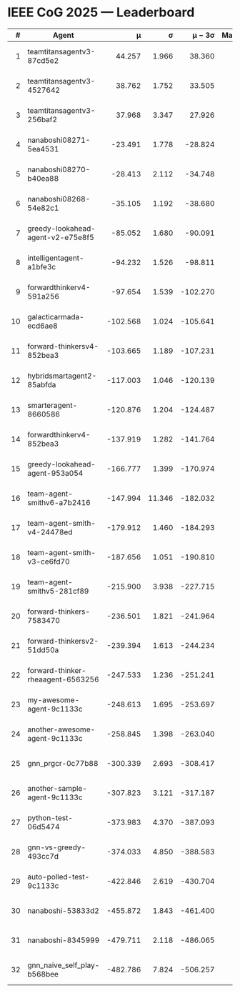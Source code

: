 # IEEE CoG 2025 — Leaderboard

| # | Agent | μ | σ | μ − 3σ | Matches | Updated |
|---:|---|---:|---:|---:|---:|---|
| 1 | teamtitansagentv3-87cd5e2 | 44.257 | 1.966 | 38.360 | 2780 | 2025-08-27 18:58 |
| 2 | teamtitansagentv3-4527642 | 38.762 | 1.752 | 33.505 | 2580 | 2025-08-27 18:58 |
| 3 | teamtitansagentv3-256baf2 | 37.968 | 3.347 | 27.926 | 2760 | 2025-08-27 18:58 |
| 4 | nanaboshi08271-5ea4531 | -23.491 | 1.778 | -28.824 | 1040 | 2025-08-27 18:58 |
| 5 | nanaboshi08270-b40ea88 | -28.413 | 2.112 | -34.748 | 1618 | 2025-08-27 18:58 |
| 6 | nanaboshi08268-54e82c1 | -35.105 | 1.192 | -38.680 | 2438 | 2025-08-27 18:58 |
| 7 | greedy-lookahead-agent-v2-e75e8f5 | -85.052 | 1.680 | -90.091 | 2418 | 2025-08-27 18:58 |
| 8 | intelligentagent-a1bfe3c | -94.232 | 1.526 | -98.811 | 2476 | 2025-08-27 18:58 |
| 9 | forwardthinkerv4-591a256 | -97.654 | 1.539 | -102.270 | 2238 | 2025-08-27 18:58 |
| 10 | galacticarmada-ecd6ae8 | -102.568 | 1.024 | -105.641 | 2560 | 2025-08-27 18:58 |
| 11 | forward-thinkersv4-852bea3 | -103.665 | 1.189 | -107.231 | 2372 | 2025-08-27 18:58 |
| 12 | hybridsmartagent2-85abfda | -117.003 | 1.046 | -120.139 | 2262 | 2025-08-27 18:58 |
| 13 | smarteragent-8660586 | -120.876 | 1.204 | -124.487 | 2329 | 2025-08-27 18:58 |
| 14 | forwardthinkerv4-852bea3 | -137.919 | 1.282 | -141.764 | 2129 | 2025-08-27 18:58 |
| 15 | greedy-lookahead-agent-953a054 | -166.777 | 1.399 | -170.974 | 2618 | 2025-08-27 18:58 |
| 16 | team-agent-smithv6-a7b2416 | -147.994 | 11.346 | -182.032 | 3180 | 2025-08-27 18:58 |
| 17 | team-agent-smith-v4-24478ed | -179.912 | 1.460 | -184.293 | 2794 | 2025-08-27 18:58 |
| 18 | team-agent-smith-v3-ce6fd70 | -187.656 | 1.051 | -190.810 | 2854 | 2025-08-27 18:58 |
| 19 | team-agent-smithv5-281cf89 | -215.900 | 3.938 | -227.715 | 2860 | 2025-08-27 18:58 |
| 20 | forward-thinkers-7583470 | -236.501 | 1.821 | -241.964 | 2900 | 2025-08-27 18:58 |
| 21 | forward-thinkersv2-51dd50a | -239.394 | 1.613 | -244.234 | 3086 | 2025-08-27 18:58 |
| 22 | forward-thinker-rheaagent-6563256 | -247.533 | 1.236 | -251.241 | 2746 | 2025-08-27 18:58 |
| 23 | my-awesome-agent-9c1133c | -248.613 | 1.695 | -253.697 | 3520 | 2025-08-27 18:58 |
| 24 | another-awesome-agent-9c1133c | -258.845 | 1.398 | -263.040 | 3220 | 2025-08-27 18:58 |
| 25 | gnn_prgcr-0c77b88 | -300.339 | 2.693 | -308.417 | 2400 | 2025-08-27 18:58 |
| 26 | another-sample-agent-9c1133c | -307.823 | 3.121 | -317.187 | 2940 | 2025-08-27 18:58 |
| 27 | python-test-06d5474 | -373.983 | 4.370 | -387.093 | 2270 | 2025-08-27 18:58 |
| 28 | gnn-vs-greedy-493cc7d | -374.033 | 4.850 | -388.583 | 2520 | 2025-08-27 18:58 |
| 29 | auto-polled-test-9c1133c | -422.846 | 2.619 | -430.704 | 2440 | 2025-08-27 18:58 |
| 30 | nanaboshi-53833d2 | -455.872 | 1.843 | -461.400 | 2420 | 2025-08-27 18:58 |
| 31 | nanaboshi-8345999 | -479.711 | 2.118 | -486.065 | 2710 | 2025-08-27 18:58 |
| 32 | gnn_naive_self_play-b568bee | -482.786 | 7.824 | -506.257 | 2060 | 2025-08-27 18:58 |
